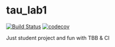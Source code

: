 # tau_lab1
[![Build Status](https://travis-ci.org/mattpodl/tau_lab1.svg?branch=master)](https://travis-ci.org/mattpodl/tau_lab1)
[![codecov](https://codecov.io/gh/mattpodl/tau_lab1/branch/master/graph/badge.svg)](https://codecov.io/gh/mattpodl/tau_lab1)

Just student project and fun with TBB & CI